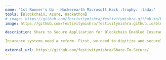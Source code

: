 ```yaml
---
name: "1st Runner's Up - Hackerearth Microsoft Hack :trophy: :tada:"
tools: [Blockchain, Azure, Hackathon]
# image: https://github.com/festivitymishra/festivitymishra.github.io/blob/master/_projects/figures/Ideation.png?raw=true
image: https://github.com/festivitymishra/festivitymishra.github.io/blob/master/_projects/figures/PyraDox Features.jpg?raw=true

description: Share to Secure Application for Blockchain Enabled Insurance on Azure Blockchain Workbench.

Insurance systems need a reform. First, we need to digitize and securely share claims data and other associated data (health records for health insurance, automobile records for auto insurance, etc.) across stakeholders. Second, we need to codify business rules and automate claims processing, such that payments are automatically and quickly transferred when claims are verified. 

external_url: https://github.com/festivitymishra/Share-To-Secure/
---
```

